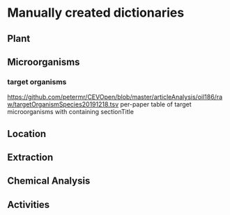 # Manually created dictionaries

## Plant

## Microorganisms

### target organisms
https://github.com/petermr/CEVOpen/blob/master/articleAnalysis/oil186/raw/targetOrganismSpecies20191218.tsv 
per-paper table of target microorganisms with containing sectionTitle


## Location

## Extraction

## Chemical Analysis

## Activities

